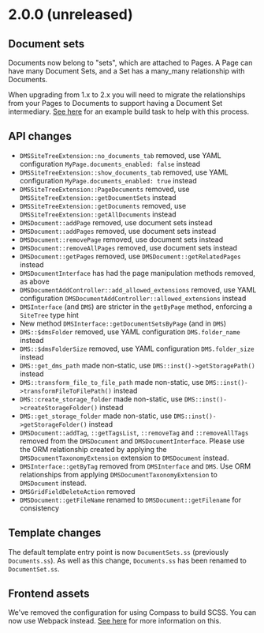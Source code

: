 # 2.0.0 (unreleased)

## Document sets

Documents now belong to "sets", which are attached to Pages. A Page can have many Document Sets, and a Set has a
many_many relationship with Documents.

When upgrading from 1.x to 2.x you will need to migrate the relationships from your Pages to Documents to support
having a Document Set intermediary. [See here](../migration/document-sets.md) for an example build task to help with
this process.

## API changes

* `DMSSiteTreeExtension::no_documents_tab` removed, use YAML configuration `MyPage.documents_enabled: false` instead
* `DMSSiteTreeExtension::show_documents_tab` removed, use YAML configuration `MyPage.documents_enabled: true` instead
* `DMSSiteTreeExtension::PageDocuments` removed, use `DMSSiteTreeExtension::getDocumentSets` instead
* `DMSSiteTreeExtension::getDocuments` removed, use `DMSSiteTreeExtension::getAllDocuments` instead
* `DMSDocument::addPage` removed, use document sets instead
* `DMSDocument::addPages` removed, use document sets instead
* `DMSDocument::removePage` removed, use document sets instead
* `DMSDocument::removeAllPages` removed, use document sets instead
* `DMSDocument::getPages` removed, use `DMSDocument::getRelatedPages` instead
* `DMSDocumentInterface` has had the page manipulation methods removed, as above
* `DMSDocumentAddController::add_allowed_extensions` removed, use YAML configuration `DMSDocumentAddController::allowed_extensions` instead
* `DMSInterface` (and `DMS`) are stricter in the `getByPage` method, enforcing a `SiteTree` type hint
* New method `DMSInterface::getDocumentSetsByPage` (and in `DMS`)
* `DMS::$dmsFolder` removed, use YAML configuration `DMS.folder_name` instead
* `DMS::$dmsFolderSize` removed, use YAML configuration `DMS.folder_size` instead
* `DMS::get_dms_path` made non-static, use `DMS::inst()->getStoragePath()` instead
* `DMS::transform_file_to_file_path` made non-static, use `DMS::inst()->transformFileToFilePath()` instead
* `DMS::create_storage_folder` made non-static, use `DMS::inst()->createStorageFolder()` instead
* `DMS::get_storage_folder` made non-static, use `DMS::inst()->getStorageFolder()` instead
* `DMSDocument::addTag`, `::getTagsList`, `::removeTag` and `::removeAllTags` removed from the `DMSDocument` and `DMSDocumentInterface`. Please use the ORM relationship created by applying the `DMSDocumentTaxonomyExtension` extension to `DMSDocument` instead.
* `DMSInterface::getByTag` removed from `DMSInterface` and `DMS`. Use ORM relationships from applying `DMSDocumentTaxonomyExtension` to `DMSDocument` instead.
* `DMSGridFieldDeleteAction` removed
* `DMSDocument::getFileName` renamed to `DMSDocument::getFilename` for consistency

## Template changes

The default template entry point is now `DocumentSets.ss` (previously `Documents.ss`). As well as this change,
`Documents.ss` has been renamed to `DocumentSet.ss`.

## Frontend assets

We've removed the configuration for using Compass to build SCSS. You can now use Webpack instead.
[See here](building-frontend-assets.md) for more information on this.
